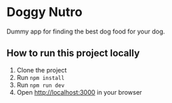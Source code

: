 # Doggy Nutro

Dummy app for finding the best dog food for your dog.

## How to run this project locally

1. Clone the project
2. Run `npm install`
3. Run `npm run dev`
4. Open [http://localhost:3000](http://localhost:3000) in your browser